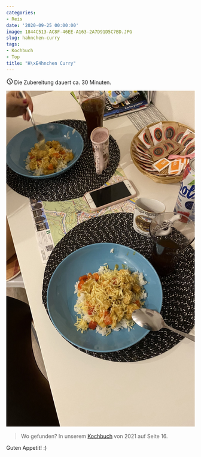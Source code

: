 ```yaml
---
categories:
- Reis
date: '2020-09-25 00:00:00'
image: 1844C513-AC8F-46EE-A163-2A7D91D5C7BD.JPG
slug: hahnchen-curry
tags:
- Kochbuch
- Top
title: "H\xE4hnchen Curry"
---
```



<svg xmlns="http://www.w3.org/2000/svg" class="icon icon-tabler icon-tabler-clock" width="17" height="17" viewBox="0 0 22 22" stroke-width="2" stroke="currentColor" fill="none" stroke-linecap="round" stroke-linejoin="round">
  <path stroke="none" d="M0 0h24v24H0z"></path>
  <circle cx="12" cy="12" r="9"></circle>
  <polyline points="12 7 12 12 15 15"></polyline>
</svg> Die Zubereitung dauert ca. 30 Minuten.

![Foto 1](IMG_0401.JPEG)

> Wo gefunden? In unserem [Kochbuch](https://drive.google.com/file/d/1OTIuJo0opKTimU0gug9hlcpmTNJdstUg/view) von 2021 auf Seite 16.

Guten Appetit! :)